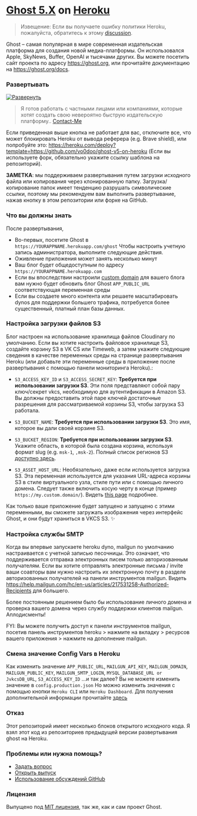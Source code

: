 # [Ghost 5.X](https://github.com/TryGhost/Ghost) on [Heroku](https://heroku.com)
> Извещение: Если вы получаете ошибку политики Heroku, пожалуйста, обратитесь к этому [discussion](https://github.com/vo0doo/ghost-v5-on-heroku/discussions/24).

Ghost – самая популярная в мире современная издательская платформа для создания новой медиа-платформы. Он использовался Apple, SkyNews, Buffer, OpenAI и тысячами других.
Вы можете посетить сайт проекта по адресу <a href="https://ghost.org/" target="_blank">https://ghost.org</a>, или прочитайте документацию на <a href="https://ghost.org/docs" target="_blank">https://ghost.org/docs</a>.

### Развертывать

[![Развернуть](https://www.herokucdn.com/deploy/button.svg)](https://heroku.com/deploy?template=https://github.com/vo0doo/ghost-v5-on-heroku)

> Я готов работать с частными лицами или компаниями, которые хотят создать свою невероятно быструю издательскую платформу.. [Contact-Me](https://t.me/kirsanovd)


Если приведенная выше кнопка не работает для вас, отключите все, что может блокировать Heroku от вывода реферера (e.g. Brave shield), или попробуйте это: https://heroku.com/deploy?template=https://github.com/vo0doo/ghost-v5-on-heroku (Если вы используете форк, обязательно укажите ссылку шаблона на репозиторий).

**ЗАМЕТКА**: мы поддерживаем развертывания путем загрузки исходного файла или копирования через клонированную папку. Загрузка/копирование папок имеет тенденцию разрушать символические ссылки, поэтому мы рекомендуем вам выполнить развертывание, нажав кнопку в этом репозитории или форке на GitHub.

### Что вы должны знать

После развертывания,

- Во-первых, посетите Ghost в `https://YOURAPPNAME.herokuapp.com/ghost` Чтобы настроить учетную запись администратора, выполните следующие действия.
- Оживление приложения может занять несколько минут
- Ваш блог будет общедоступным по адресу `https://YOURAPPNAME.herokuapp.com`
- Если вы впоследствии настроили [custom domain](https://devcenter.heroku.com/articles/custom-domains) для вашего блога вам нужно будет обновить блог Ghost `APP_PUBLIC_URL` соответствующая переменная среды
- Если вы создаете много контента или решаете масштабировать dynos для поддержки большего трафика, потребуется более существенный, платный план базы данных.

### Настройка загрузки файлов S3

Блог настроен на использование хранилища файлов Cloudinary по умолчанию. Если вы хотите настроить файловое хранилище S3, создайте корзину S3 в VK CS или Timeweb, а затем укажите следующие сведения в качестве переменных среды на странице развертывания Heroku (или добавьте эти переменные среды в приложение после развертывания с помощью панели мониторинга Heroku).:

- `S3_ACCESS_KEY_ID` и `S3_ACCESS_SECRET_KEY`: **Требуется при использовании загрузки S3**. Эти поля представляют собой пару ключ/секрет vkcs, необходимую для аутентификации в Amazon S3. Вы должны предоставить этой паре ключей достаточные разрешения для рассматриваемой корзины S3, чтобы загрузка S3 работала.

- `S3_BUCKET_NAME`: **Требуется при использовании загрузки S3**. Это имя, которое вы дали своей корзине S3.

- `S3_BUCKET_REGION`: **Требуется при использовании загрузки S3**. Укажите область, в которой была создана корзина, используя формат slug (e.g. `msk-1`, `,msk-2`). Полный список регионов S3 [доступно здесь](http://docs.vkcs.amazon.com/general/latest/gr/rande.html#s3_region).

- `S3_ASSET_HOST_URL`: Необязательно, даже если используется загрузка S3. Эта переменная используется для указания URL-адреса корзины S3 в стиле виртуального узла, стиле пути или с помощью личного домена. Следует также включить косую черту в конце (пример `https://my.custom.domain/`). Видеть [this page](http://docs.vkcs.amazon.com/AmazonS3/latest/dev/VirtualHosting.html) подробнее.

Как только ваше приложение будет запущено и запущено с этими переменными, вы сможете загружать изображения через интерфейс Ghost, и они будут храниться в VKCS S3. :sparkles:

### Настройка службы SMTP

Когда вы впервые запускаете heroku dyno, mailgun по умолчанию настраивается с учетной записью песочницы. Это означает, что поддерживается отправка электронных писем только авторизованным получателям. Если вы хотите отправлять электронные письма / invite ваши соавторы вам нужно настроить их электронную почту в разделе авторизованных получателей на панели инструментов mailgun. Видеть https://help.mailgun.com/hc/en-us/articles/217531258-Authorized-Recipients для большего.

Более постоянным решением было бы использование личного домена и проверка вашего домена через службу поддержки клиентов mailgun. Аплодисменты!

FYI: Вы можете получить доступ к панели инструментов mailgun, посетив панель инструментов heroku > нажмите на вкладку > ресурсов вашего приложения > нажмите на дополнение mailgun.

### Смена значение Config Vars в Heroku
Как изменить значение `APP_PUBLIC_URL`, `MAILGUN_API_KEY`, `MAILGUN_DOMAIN`, `MAILGUN_PUBLIC_KEY`, `MAILGUN_SMTP_LOGIN`, `MYSQL_DATABASE_URL or JvkcsDB_URL`, `S3_ACCESS_KEY_ID` ...и так далее?
Вы не можете изменить значение в `config.production.json` Но можно изменить значения с помощью кнопки `Heroku CLI` или `Heroku Dashboard`.
Для получения дополнительной информации прочитайте <a href="https://lovekesh.tech/how-to-create-update-and-delete-config-vars-in-the-heroku-app/" target="_blank">здесь</a>

### Отказ

Этот репозиторий имеет несколько блоков открытого исходного кода. Я взял этот код из репозиториев предыдущей версии развертывания ghost на Heroku. 

### Проблемы или нужна помощь?
- [Задать вопрос](https://ask.codebulbs.com/)
- [Открыть выпуск](https://github.com/vo0doo/ghost-v5-on-heroku/issues/new/)
- [Использование обсуждений GitHub](https://github.com/vo0doo/ghost-v5-on-heroku/discussions)

### Лицензия
Выпущено под [MIT лицензия](https://github.com/vo0doo/ghost-v5-on-heroku/blob/main/LICENSE), так же, как и сам проект Ghost.

